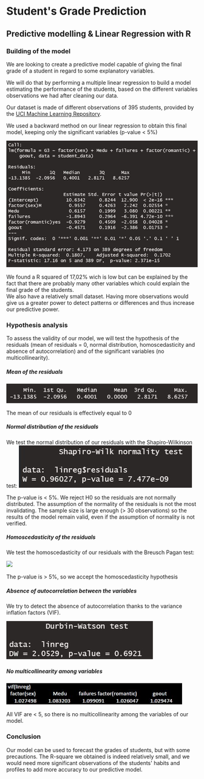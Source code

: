 # Student's Grade Prediction
## Predictive modelling & Linear Regression with R 

###  Building of the model 
We are looking to create a predictive model capable of giving the final grade of a student in regard to some explanatory variables.

We will do that by performing a multiple linear regression to build a model estimating the performance of the students, based on the different
variables observations we had after cleaning our data.

Our dataset is made of different observations of 395 students, provided by the [UCI Machine Learning Repository](https://archive.ics.uci.edu/ml/datasets/Student+Performance).

We used a backward method on our linear regression to obtain this final model, keeping only the significant variables (p-value < 5%)

![](Images/model.JPG)

We found a R squared of 17,02% wich is low but can be explained by the fact that there are probably many other variables which could explain the final grade of the students.</br>
We also have a relatively small dataset. Having more observations would give us a greater power to detect patterns or differences and thus increase our predictive power.

### Hypothesis analysis

To assess the validity of our model, we will test the hypothesis of the residuals (mean of residuals = 0, normal distribution, homoscedasticity and absence of autocorrelation) and of the significant variables (no multicollinearity).

##### Mean of the residuals

![](Images/mean.JPG)

The mean of our residuals is effectively equal to 0 

##### Normal distribution of the residuals

We test the normal distribution of our residuals with the Shapiro-Wilkinson test:
![](Images/normality.JPG)

The p-value is < 5%.
We reject H0 so the residuals are not normally distributed.
The assumption of the normality of the residuals is not the most invalidating. The sample size is large enough (> 30 observations) so the results of the model remain valid, even if the assumption of normality is not verified.

##### Homoscedasticity of the residuals

We test the homoscedasticity of our residuals with the Breusch Pagan test:

![](Images/homoscedasticty.JPG)

The p-value is > 5%, so we accept the homoscedasticity hypothesis

#####  Absence of autocorrelation between the variables

We try to detect the absence of autocorrelation thanks to the variance inflation factors (VIF).

![](Images/autocorrelation.JPG)

##### No multicollinearity among variables

![](Images/vif.JPG)

All VIF are < 5, so there is no multicollinearity among the variables of our model. 

### Conclusion

Our model can be used to forecast the grades of students, but with some precautions. 
The R-square we obtained is indeed relatively small, and we would need more significant observations of the students' habits and profiles to add more accuracy to our predictive model. 
